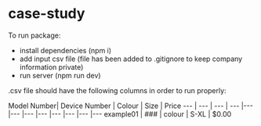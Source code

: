 # case-study

To run package:
- install dependencies (npm i)
- add input csv file (file has been added to .gitignore to keep company information private)
- run server (npm run dev)

.csv file should have the following columns in order to run properly:

Model Number| Device Number | Colour | Size | Price 
--- | --- | --- | --- |--- |--- |--- |--- |--- |--- |--- |---
example01 | ### | colour | S-XL | $0.00 